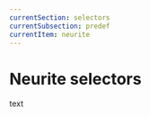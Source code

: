 ```yaml
---
currentSection: selectors
currentSubsection: predef
currentItem: neurite
---
```

# Neurite selectors
text
